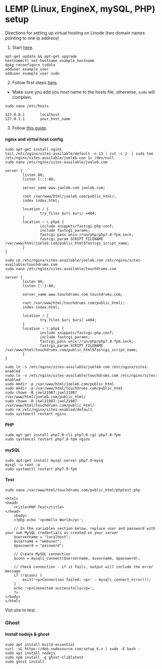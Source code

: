 # LEMP (Linux, EngineX, mySQL, PHP) setup

Directions for setting up virtual hosting on Linode (two domain names pointing to one ip address)


1. Start [here](https://linode.com/docs/getting-started/).

```
apt-get update && apt-get upgrade
hostnamectl set-hostname example_hostname
dpkg-reconfigure tzdata
adduser example_user
adduser example_user sudo
```

2. Follow first steps [here](https://linode.com/docs/security/securing-your-server/).

  * Make sure you add you host name to the hosts file, otherwise, `sudo` will complain. 
  ```
  sudo nano /etc/hosts
  ```

```
127.0.0.1       localhost
127.0.1.1       your_host_name
```

3. Follow [this guide](https://linode.com/docs/web-servers/lemp/how-to-install-a-lemp-server-on-ubuntu-16-04/). 

#### nginx and virtial host config

```
sudo apt-get install nginx
tail /etc/nginx/sites-available/default -n 13 | cut -c 2- | sudo tee /etc/nginx/sites-available/joeleb.com 1> /dev/null
sudo nano /etc/nginx/sites-available/joeleb.com 
```
```
server {
        listen 80;
        listen [::]:80;

        server_name www.joeleb.com joeleb.com;

        root /var/www/html/joeleb.com/public_html/;
        index index.html;

        location / {
                try_files $uri $uri/ =404;
        }
        location ~ \.php$ {
                include snippets/fastcgi-php.conf;
                include fastcgi_params;
                fastcgi_pass unix:/run/php/php7.0-fpm.sock;
                fastcgi_param SCRIPT_FILENAME /var/www/html/joeleb.com/public_html$fastcgi_script_name;
        }
}
```
```
sudo cp /etc/nginx/sites-available/joeleb.com /etc/nginx/sites-available/touchdrums.com
sudo nano /etc/nginx/sites-available/touchdrums.com
```
```
server {
        listen 80;
        listen [::]:80;

        server_name www.touchdrums.com touchdrums.com;

        root /var/www/html/touchdrums.com/public_html/;
        index index.html;

        location / {
                try_files $uri $uri/ =404;
        }
        location ~ \.php$ {
                include snippets/fastcgi-php.conf;
                include fastcgi_params;
                fastcgi_pass unix:/run/php/php7.0-fpm.sock;
                fastcgi_param SCRIPT_FILENAME /var/www/html/touchdrums.com/public_html$fastcgi_script_name;
        }
}
```

```
sudo ln -s /etc/nginx/sites-available/joeleb.com /etc/nginx/sites-enabled
sudo ln -s /etc/nginx/sites-available/touchdrums.com /etc/nginx/sites-enabled
sudo mkdir -p /var/www/html/joeleb.com/public_html
sudo mkdir -p /var/www/html/touchdrums.com/public_html
sudo chown -R joel21987:joel21987 /var/www/html/joeleb.com/public_html/
sudo chown -R joel21987:joel21987 /var/www/html/touchdrums.com/public_html/
sudo rm /etc/nginx/sites-enabled/default
sudo systemctl restart nginx
```

#### PHP

```
sudo apt-get install php7.0-cli php7.0-cgi php7.0-fpm
sudo systemctl restart php7.0-fpm nginx

```

#### mySQL

```
sudo apt-get install mysql-server php7.0-mysq
mysql -u root -p
sudo systemctl restart php7.0-fpm
```

#### Test
```
sudo nano /var/www/html/touchdrums.com/public_html/phptest.php
```
```
<html>
<head>
    <title>PHP Test</title>
</head>
    <body>
    <?php echo '<p>Hello World</p>';

    // In the variables section below, replace user and password with your own MySQL credentials as created on your server
    $servername = "localhost";
    $username = "webuser";
    $password = "password";

    // Create MySQL connection
    $conn = mysqli_connect($servername, $username, $password);

    // Check connection - if it fails, output will include the error message
    if (!$conn) {
        exit('<p>Connection failed: <p>' . mysqli_connect_error());
    }
    echo '<p>Connected successfully</p>';
    ?>
</body>
</html>
```

Vist site to test. 

### Ghost

#### Install nodejs & ghost

```
sudo apt install build-essential
curl -sL https://deb.nodesource.com/setup_6.x | sudo -E bash -
sudo apt install nodejs
sudo npm install -g ghost-cli@latest
sudo ghost install
```
